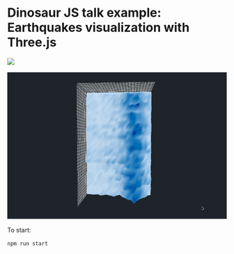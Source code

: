 # Dinosaur JS talk example: Earthquakes visualization with Three.js

![](https://internetactionforce.files.wordpress.com/2016/02/t-rex-ballet.gif)

![](https://raw.githubusercontent.com/joannecheng/dinosaur-js-talk-examples/master/graph.gif)


To start:

```js
npm run start
```
